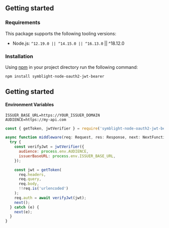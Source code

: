## Getting started

### Requirements

This package supports the following tooling versions:

- Node.js: `^12.19.0 || ^14.15.0 || ^16.13.0` || ^18.12.0

### Installation

Using [npm](https://npmjs.org) in your project directory run the following command:

```shell
npm install symblight-node-oauth2-jwt-bearer
```

## Getting started

#### Environment Variables

```shell
ISSUER_BASE_URL=https://YOUR_ISSUER_DOMAIN
AUDIENCE=https://my-api.com
```

```js
const { getToken, jwtVerifier } = require('symblight-node-oauth2-jwt-bearer');

async function middleware(req: Request, res: Response, next: NextFunction) {
  try {
    const verifyJwt = jwtVerifier({
      audience: process.env.AUDIENCE,
      issuerBaseURL: process.env.ISSUER_BASE_URL,
    });

    const jwt = getToken(
      req.headers,
      req.query,
      req.body,
      !!req.is('urlencoded')
    );
    req.auth = await verifyJwt(jwt);
    next();
  } catch (e) {
    next(e);
  }
}
```
